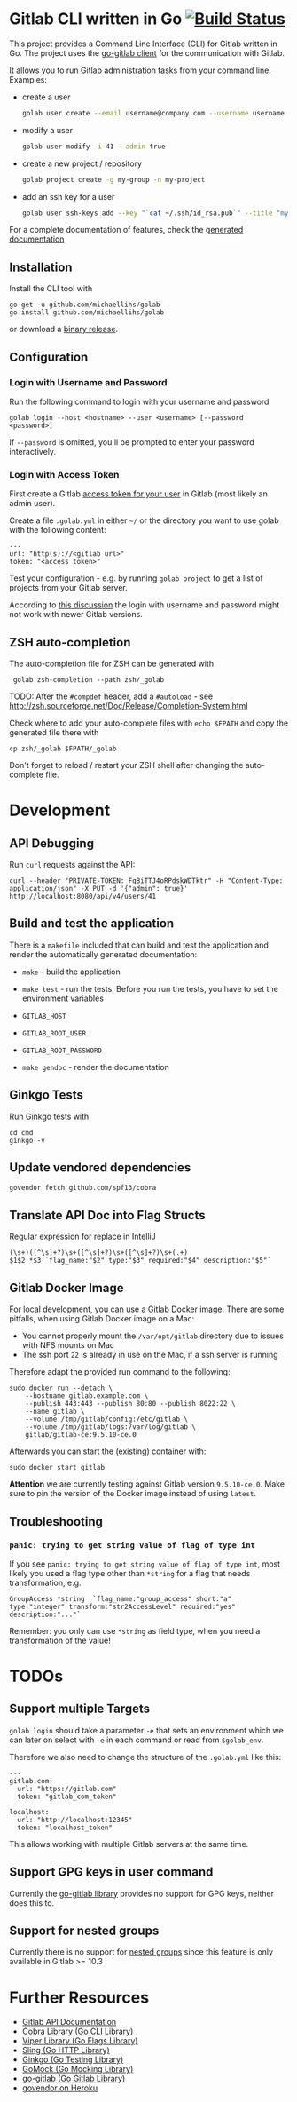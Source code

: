 Gitlab CLI written in Go [![Build Status](https://travis-ci.org/michaellihs/golab.svg?branch=master "Travis CI status")](https://travis-ci.org/michaellihs/golab)
======================== 

This project provides a Command Line Interface (CLI) for Gitlab written in Go. The project uses the [go-gitlab client](https://github.com/xanzy/go-gitlab) for the communication with Gitlab.

It allows you to run Gitlab administration tasks from your command line. Examples:

* create a user

   ``` bash
   golab user create --email username@company.com --username username --password 12341234 --name "User McArthur" --skipConfirmation
   ```

* modify a user

   ``` bash
   golab user modify -i 41 --admin true
   ```

* create a new project / repository

   ``` bash
   golab project create -g my-group -n my-project
   ```

* add an ssh key for a user

   ``` bash
   golab user ssh-keys add --key "`cat ~/.ssh/id_rsa.pub`" --title "my dsa key"
   ```

For a complete documentation of features, check the [generated documentation](doc/golab.md)


Installation
------------

Install the CLI tool with

    go get -u github.com/michaellihs/golab
    go install github.com/michaellihs/golab

or download a [binary release](https://github.com/michaellihs/golab/releases).


Configuration
-------------

### Login with Username and Password

Run the following command to login with your username and password

    golab login --host <hostname> --user <username> [--password <password>]

If `--password` is omitted, you'll be prompted to enter your password interactively.


### Login with Access Token

First create a Gitlab [access token for your user](https://docs.gitlab.com/ce/user/profile/personal_access_tokens.html) in Gitlab (most likely an admin user).

Create a file `.golab.yml` in either `~/` or the directory you want to use golab with the following content:

    ---
    url: "http(s)://<gitlab url>"
    token: "<access token>"

Test your configuration - e.g. by running `golab project` to get a list of projects from your Gitlab server.

According to [this discussion](https://github.com/xanzy/go-gitlab/issues/267) the login with username and password might not work with newer Gitlab versions.


ZSH auto-completion
-------------------

The auto-completion file for ZSH can be generated with

     golab zsh-completion --path zsh/_golab

TODO: After the `#compdef` header, add a `#autoload` - see http://zsh.sourceforge.net/Doc/Release/Completion-System.html

Check where to add your auto-complete files with `echo $FPATH` and copy the generated file there with

    cp zsh/_golab $FPATH/_golab

Don't forget to reload / restart your ZSH shell after changing the auto-complete file.


Development
===========

API Debugging
-------------

Run `curl` requests against the API:

    curl --header "PRIVATE-TOKEN: FqBiTTJ4oRPdskWDTktr" -H "Content-Type: application/json" -X PUT -d '{"admin": true}' http://localhost:8080/api/v4/users/41


Build and test the application
------------------------------

There is a `makefile` included that can build and test the application and render the automatically generated documentation:

*  `make` - build the application

*  `make test` - run the tests. Before you run the tests, you have to set the environment variables

  * `GITLAB_HOST`
  * `GITLAB_ROOT_USER`
  * `GITLAB_ROOT_PASSWORD`

* `make gendoc` - render the documentation


Ginkgo Tests
------------

Run Ginkgo tests with

    cd cmd
    ginkgo -v


Update vendored dependencies
----------------------------

    govendor fetch github.com/spf13/cobra
    

Translate API Doc into Flag Structs
-----------------------------------

Regular expression for replace in IntelliJ

    (\s+)([^\s]+?)\s+([^\s]+?)\s+([^\s]+?)\s+(.+)
    $1$2 *$3 `flag_name:"$2" type:"$3" required:"$4" description:"$5"`


Gitlab Docker Image
-------------------

For local development, you can use a [Gitlab Docker image](https://docs.gitlab.com/omnibus/docker/README.html). There are some pitfalls, when using Gitlab Docker image on a Mac:

* You cannot properly mount the `/var/opt/gitlab` directory due to issues with NFS mounts on Mac
* The ssh port `22` is already in use on the Mac, if a ssh server is running

Therefore adapt the provided run command to the following:

    sudo docker run --detach \
        --hostname gitlab.example.com \
        --publish 443:443 --publish 80:80 --publish 8022:22 \
        --name gitlab \
        --volume /tmp/gitlab/config:/etc/gitlab \
        --volume /tmp/gitlab/logs:/var/log/gitlab \
        gitlab/gitlab-ce:9.5.10-ce.0

Afterwards you can start the (existing) container with:

    sudo docker start gitlab

**Attention** we are currently testing against Gitlab version `9.5.10-ce.0`. Make sure to pin the version of the Docker image instead of using `latest`.


Troubleshooting
---------------

### `panic: trying to get string value of flag of type int`

If you see `panic: trying to get string value of flag of type int`, most likely you used a flag type other than `*string` for a flag that needs transformation, e.g.

````
GroupAccess *string  `flag_name:"group_access" short:"a" type:"integer" transform:"str2AccessLevel" required:"yes" description:"..."`
````

Remember: you only can use `*string` as field type, when you need a transformation of the value!


TODOs
=====

Support multiple Targets
------------------------

`golab login` should take a parameter `-e` that sets an environment which we can later on select with `-e` in each command or read from `$golab_env`.

Therefore we also need to change the structure of the `.golab.yml` like this:

    ---
    gitlab.com:
      url: "https://gitlab.com"
      token: "gitlab_com_token"

    localhost:
      url: "http://localhost:12345"
      token: "localhost_token"

This allows working with multiple Gitlab servers at the same time.


Support GPG keys in user command
--------------------------------

Currently the [go-gitlab library](https://github.com/xanzy/go-gitlab) provides no support for GPG keys, neither does this to.


Support for nested groups
-------------------------

Currently there is no support for [nested groups](https://docs.gitlab.com/ce/api/groups.html#list-a-groups-39-s-subgroups) since this feature is only available in Gitlab >= 10.3


Further Resources
=================

* [Gitlab API Documentation](https://docs.gitlab.com/ee/api/README.html)
* [Cobra Library (Go CLI Library)](https://github.com/spf13/cobra)
* [Viper Library (Go Flags Library)](https://github.com/spf13/viper)
* [Sling (Go HTTP Library)](https://github.com/dghubble/sling)
* [Ginkgo (Go Testing Library)](https://onsi.github.io/ginkgo/)
* [GoMock (Go Mocking Library)](https://github.com/golang/mock)
* [go-gitlab (Go Gitlab Library)](https://github.com/xanzy/go-gitlab)
* [govendor on Heroku](https://devcenter.heroku.com/articles/go-dependencies-via-govendor)

